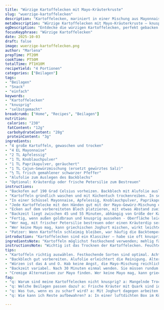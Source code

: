 ```yaml
---
title: "Würzige Kartoffelecken mit Mayo-Kräuterkruste"
slug: "wuerzige-kartoffelecken"
description: "Kartoffelecken, mariniert in einer Mischung aus Mayonnaise, Apfelessig, Knoblauchpulver, Paprikapulver und Cajun-Gewürz. Im Ofen bei mittlerer Hitze goldbraun gebacken, bis sie innen weich und außen knusprig sind. Mit frischer Petersilie bestreut oder optional mit einem Kräuterdip serviert. Eine schöne Abwandlung des klassischen Kartoffelwedges - cremig, würzig, mit einem Hauch Schärfe. Die Mayo sorgt für eine gleichmäßige Kruste, das Paprikapulver ersetzt das salzige Würzsalz. Backzeit etwas angepasst, um ein besseres Röstaroma zu erreichen. Praktische Tipps zur Vorbereitung, Fingertechnik, und Alternativen für Zutaten, falls nicht alles verfügbar ist."
metaDescription: "Würzige Kartoffelecken mit Mayo-Kräuterkruste – knusprige Beilage für jeden Anlass, mit einem Hauch von Schärfe und cremiger Konsistenz"
ogDescription: "Entdecke die würzigen Kartoffelecken, perfekt gebacken mit einer köstlichen Mayo-Kräuterkruste"
focusKeyphrase: "Würzige Kartoffelecken"
date: 2025-10-03
draft: false
image: wuerzige-kartoffelecken.png
author: "Marlena"
prepTime: PT20M
cookTime: PT50M
totalTime: PT1H10M
recipeYield: "4 Portionen"
categories: ["Beilagen"]
tags:
- "Beilagen"
- "Snack"
- "einfach"
keywords:
- "Kartoffelecken"
- "knusprig"
- "selbstgemacht"
breadcrumb: ["Home", "Recipes", "Beilagen"]
nutrition: 
 calories: "230"
 fatContent: "12g"
 carbohydrateContent: "28g"
 proteinContent: "3g"
ingredients:
- "4 große Kartoffeln, gewaschen und trocken"
- "4 EL Mayonnaise"
- "2 TL Apfelessig"
- "1 TL Knoblauchpulver"
- "1 TL Paprikapulver, geräuchert"
- "1 TL Cajun-Gewürzmischung (ersetzt gewürztes Salz)"
- "½ TL frisch gemahlener schwarzer Pfeffer"
- "Alufolie zum Auslegen des Backblechs"
- "Optional: Kräuterdip oder frische Petersilie zum Bestreuen"
instructions:
- "Backofen auf 190 Grad Celsius vorheizen. Backblech mit Alufolie auslegen, erleichtert die Reinigung später."
- "Kartoffeln gründlich waschen und mit Küchentuch trockenreiben. In sechs gleich große Spalten schneiden. Kartonpapier oder Tuch nutzen, um die Oberflächen der Spalten trocken zu tauschen. Nasse Kartoffeln bringen keine knusprige Textur."
- "In einer Schüssel Mayonnaise, Apfelessig, Knoblauchpulver, Paprikapulver, Cajun-Gewürzmischung und schwarzen Pfeffer gründlich verrühren."
- "Jede Kartoffelecke mit den Händen gut mit der Mayo-Gewürz-Mischung einreiben. Messy, aber unverzichtbar. Messer oder Löffel sind weniger effizient und sorgen nicht für gleichmäßigen Belag."
- "Ecken auf dem vorbereiteten Blech platzieren, mit etwas Abstand zueinander. So kann heiße Luft zirkulieren und die Ecken knuspriger werden."
- "Backzeit liegt zwischen 45 und 55 Minuten, abhängig von Größe der Kartoffeln. Nach 30 Minuten einmal wenden, damit alle Seiten braun werden."
- "Fertig, wenn außen goldbraun und knusprig aussehen - Oberfläche leicht schrumpelig, innen weich bis zur Gabelprobe."
- "Wer mag, mit frischer Petersilie bestreuen oder einen Kräuterdip servieren. Ranch-Dressing ist okay, ich bevorzuge Kräuterquark oder scharfe Mayo."
- "Wer keine Mayo mag, kann griechischen Joghurt mischen, wirkt leichter, aber nicht so knusprig."
- "Patzer: Wenn Kartoffeln schleimig bleiben, war häufig die Backtemperatur zu niedrig oder Kartoffeln zu dick geschnitten. Kleinere Spalten schneller durch, aber könnten austrocknen."
introduction: "Kartoffelecken sind ein Klassiker – habe sie oft knusprig und trocken erwischt, bis ich mit Mayo experimentiert habe. Sie sorgt nicht nur für Geschmack, sondern bildet eine schöne Kruste beim Backen. Ersetzt habe ich hier das salzige Gewürz mit geräuchertem Paprika und Cajun-Mix für eine erdige Schärfe. Essig gibt etwas Säure und macht die Mayo-Mischung leicht. Wichtig: Kartoffeln vorsichtig trocknen und auf großzügsige Spalten achten, sonst backen sie nicht gleichmäßig. Zwischendurch wenden, damit sie rundum Farbe kriegen. Kräftig würzen, sonst endet das Ganze fad. Wie das rauscht und brutzelt, wenn die Feuchtigkeit verdampft – herrlich. Für die Monate, in denen man Lust auf rustikale, unkomplizierte Beilagen hat, die trotzdem was hermachen."
ingredientsNote: "Kartoffeln möglichst festkochend verwenden; mehlig fällt schnell auseinander, manchmal okay, aber dafür nicht so knusprig. Wenn keine Mayo da, griechischer Joghurt geht, dann aber Öl oder Butter dazu, sonst fehlt die Fettkomponente. Essig kann je nach Geschmack ersetzt werden, z.B. Zitronensaft, bringt Frische. Gewürze passen nach Belieben an; Paprikapulver rauchig oder süß. Cajun-Gewürzmischung gibt Würze und leichte Schärfe, mit Chili oder geräuchertem Salz kombinieren für Punch. Würzsalz habe ich bewusst rausgeworfen, damit der Eigengeschmack besser bleibt. Alufolie nimmt den Aufwand beim Putzen deutlich raus, spart Zeit. Wer auf Knoblauch steht, frischen Knoblauch am Ende über die fertigen Ecken pressen – hitzig im Ofen verliert sich der Geschmack zu sehr."
instructionsNote: "Wichtig ist das Trocknen der Kartoffelecken. Feuchte Kartoffelhälften backen nicht so schön, werden eher matschig als knusprig. Die Mayo-Mischung lässt sich am besten mit Fingern verteilen, je gründlicher, desto besser die Kruste. Spalten sollten ähnlich dick sein, so passen Garzeit und Röstaromen besser zusammen. Das einige Mal Drehen beim Backen vermeidet Verkohlen auf der einen Seite. Die Backzeit ist ein Richtwert – Gabelprobe und goldbraune Farbe sagen mehr als Minuten. Achtung, bei größeren Kartoffeln kann es länger dauern. Weniger Hitze oder zu große Spalten verlängert das Backen enorm. Aus dem Ofen holen, wenn die Oberfläche knackt und knackig klingt, bei Fingerdruck weich innen, aber nicht matschig. Dabei wieder drehen macht die Textur erst rund. Am Ende Entscheidend: keine Scheu beim Würzen, sonst wirds fad. Wer Ranch-Dressing mag, okay, sonst frische Kräuter oder Joghurt-Soße zur Abwechslung. Die Mischung aus Mayo, Essig und Gewürzen ist mein kleine Geheimwaffe für die Kruste."
tips:
- "Kartoffeln richtig auswählen. Festkochende Sorten sind optimal. Achte darauf, dass sie gut gewaschen sind. Vor dem Schneiden trocken tupfen. Die Textur entscheidet über das Ergebnis. Bei mehligkochenden gibt es matschige Kartoffeln."
- "Backblech gut vorbereiten. Alufolie erleichtert die Reinigung. Alternativ ein Silikonblech verwenden. Mehr Zeit beim Backen sparen, besonders bei größeren Kartoffeln. Mache die Oberfläche frei, die heiße Luft muss zirkulieren für die Knusprigkeit."
- "Würzen ist das A und O. Hab keine Angst, die Mayo-Mischung reichlich aufzutragen. Zu wenig Gewürz führt schnell zu einem fade Geschmack. Den richtigen Punkt finden. Die perfekte Balance aus Schärfe und Würze."
- "Backzeit variabel. Nach 30 Minuten einmal wenden. Sie müssen rundum Farbe bekommen. Abhängig von der Dicke der Spalten. Bei Ungewissheit den Gabeltest nutzen. Fühle den Widerstand, nicht zu weich und nicht zu hart."
- "Cremige Alternativen zur Mayo finden. Wer keine Mayo mag, kann griechischen Joghurt verwenden. Ein bisschen Öl dazu geben, sonst fehlt die Konsistenz. Das bringt Frische, aber die Knusprigkeit leidet."
faq:
- "q: Warum sind meine Kartoffelecken nicht knusprig? a: Mangelnde Trockenheit kann schuld sein. Nasse Kartoffelecken können matschig werden. Trocknen ist entscheidend. Gute Temperatur und gleichmäßige Größe helfen."
- "q: Welche Beilagen passen dazu? a: Frische Kräuter mit Quark sind ideal. Alternativ Kräuterdip oder Ranch-Dressing ausprobieren. Joghurtsoße bringt Frische, wenn es zu scharf ist. Abschmecken nicht vergessen."
- "q: Was tun, wenn es zu scharf wird? a: Mit Joghurt dagegen arbeiten. Das mildert die Schärfe. Oder weniger Gewürz verwenden. Dosen oder frische Paprika sind milder. So bleibt der Geschmack erhalten."
- "q: Wie kann ich Reste aufbewahren? a: In einer luftdichten Box im Kühlschrank lagern. Aber sie verlieren die Knusprigkeit. Besser aufwärmen im Ofen für die beste Textur. Mikrowelle macht sie oft matschig."

---
```


